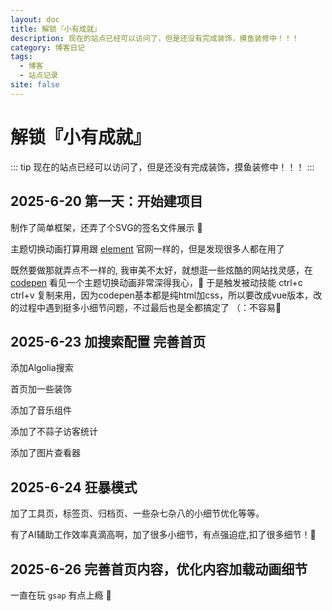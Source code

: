 ```yaml
---
layout: doc
title: 解锁『小有成就』
description: 现在的站点已经可以访问了，但是还没有完成装饰，摸鱼装修中！！！
category: 博客日记
tags: 
  - 博客
  - 站点记录
site: false
---
```


# 解锁『小有成就』
::: tip
现在的站点已经可以访问了，但是还没有完成装饰，摸鱼装修中！！！
:::

## 2025-6-20 第一天：开始建项目

制作了简单框架，还弄了个SVG的签名文件展示 🤤

主题切换动画打算用跟 [element](https://element-plus.org/zh-CN/) 官网一样的，但是发现很多人都在用了

既然要做那就弄点不一样的, 我审美不太好，就想逛一些炫酷的网站找灵感，在 [codepen](https://codepen.io/) 看见一个主题切换动画非常深得我心，🤤 于是触发被动技能 ctrl+c ctrl+v 复制来用，因为codepen基本都是纯html加css，所以要改成vue版本，改的过程中遇到挺多小细节问题，不过最后也是全都搞定了 （：不容易💨

## 2025-6-23 加搜索配置 完善首页

添加Algolia搜索

首页加一些装饰

添加了音乐组件

添加了不蒜子访客统计

添加了图片查看器

## 2025-6-24 狂暴模式

加了工具页，标签页、归档页、一些杂七杂八的小细节优化等等。 

有了AI辅助工作效率真滴高啊，加了很多小细节，有点强迫症,扣了很多细节！🤤

## 2025-6-26 完善首页内容，优化内容加载动画细节

一直在玩 `gsap` 有点上瘾 🤤